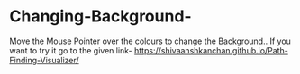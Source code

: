 # Changing-Background-
Move the Mouse Pointer over the colours to change the Background..
If you want to try it go to the given link- https://shivaanshkanchan.github.io/Path-Finding-Visualizer/
